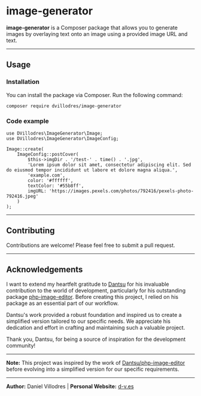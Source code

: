 # image-generator

**image-generator** is a Composer package that allows you to generate 
images by overlaying text onto an image using a provided image URL and 
text.

---

## Usage

### Installation

You can install the package via Composer. Run the following command:

```
composer require dvillodres/image-generator
```

### Code example

```
use DVillodres\ImageGenerator\Image;
use DVillodres\ImageGenerator\ImageConfig;

Image::create(
    ImageConfig::postCover(
        $this->imgDir . '/test-' . time() . '.jpg',
        'Lorem ipsum dolor sit amet, consectetur adipiscing elit. Sed do eiusmod tempor incididunt ut labore et dolore magna aliqua.',
        'example.com',
        color: '#ffffff',
        textColor: '#55b8ff',
        imgURL: 'https://images.pexels.com/photos/792416/pexels-photo-792416.jpeg'
    )
);
```

---

## Contributing

Contributions are welcome! Please feel free to submit a pull request.

---

## Acknowledgements

I want to extend my heartfelt gratitude to [Dantsu](https://github.com/DantSu) for his invaluable contribution to the world of development, particularly for his outstanding package [php-image-editor](https://github.com/DantSu/php-image-editor). Before creating this project, I relied on his package as an essential part of our workflow.

Dantsu's work provided a robust foundation and inspired us to create a simplified version tailored to our specific needs. We appreciate his dedication and effort in crafting and maintaining such a valuable project.

Thank you, Dantsu, for being a source of inspiration for the development community!

---

**Note:** This project was inspired by the work of [Dantsu/php-image-editor](https://github.com/DantSu/php-image-editor) before evolving into a simplified version for our specific requirements.

---
**Author:** Daniel Villodres | **Personal Website:** [d-v.es](https://d-v.es)
